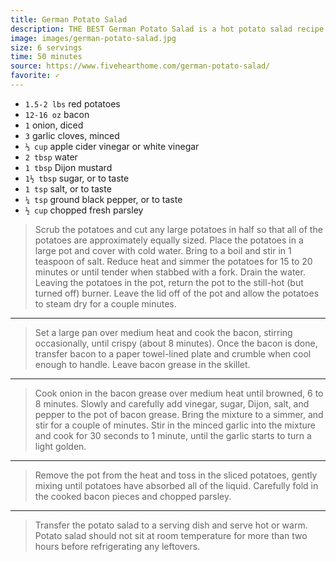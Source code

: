 ```yaml
---
title: German Potato Salad
description: THE BEST German Potato Salad is a hot potato salad recipe featuring tender red potatoes and bacon in a tangy dressing for the ultimate side dish, from summer grilling to Oktoberfest!
image: images/german-potato-salad.jpg
size: 6 servings
time: 50 minutes
source: https://www.fivehearthome.com/german-potato-salad/
favorite: ✓
---
```


* `1.5-2 lbs` red potatoes
* `12-16 oz` bacon
* `1` onion, diced
* `3` garlic cloves, minced
* `⅓ cup` apple cider vinegar or white vinegar 
* `2 tbsp` water
* `1 tbsp` Dijon mustard
* `1½ tbsp` sugar, or to taste
* `1 tsp` salt, or to taste
* `¼ tsp` ground black pepper, or to taste
* `½ cup` chopped fresh parsley

> Scrub the potatoes and cut any large potatoes in half so that all of the potatoes are approximately equally sized. Place the potatoes in a large pot and cover with cold water. Bring to a boil and stir in 1 teaspoon of salt. Reduce heat and simmer the potatoes for 15 to 20 minutes or until tender when stabbed with a fork. Drain the water. Leaving the potatoes in the pot, return the pot to the still-hot (but turned off) burner. Leave the lid off of the pot and allow the potatoes to steam dry for a couple minutes.

---

> Set a large pan over medium heat and cook the bacon, stirring occasionally, until crispy (about 8 minutes). Once the bacon is done, transfer bacon to a paper towel-lined plate and crumble when cool enough to handle. Leave bacon grease in the skillet.

---

> Cook onion in the bacon grease over medium heat until browned, 6 to 8 minutes. Slowly and carefully add vinegar, sugar, Dijon, salt, and pepper to the pot of bacon grease. Bring the mixture to a simmer, and stir for a couple of minutes. Stir in the minced garlic into the mixture and cook for 30 seconds to 1 minute, until the garlic starts to turn a light golden.

---

> Remove the pot from the heat and toss in the sliced potatoes, gently mixing until potatoes have absorbed all of the liquid. Carefully fold in the cooked bacon pieces and chopped parsley.

---

> Transfer the potato salad to a serving dish and serve hot or warm. Potato salad should not sit at room temperature for more than two hours before refrigerating any leftovers.

